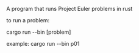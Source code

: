 A program that runs Project Euler problems in rust 

to run a problem:

cargo run --bin [problem]

example: cargo run --bin p01
